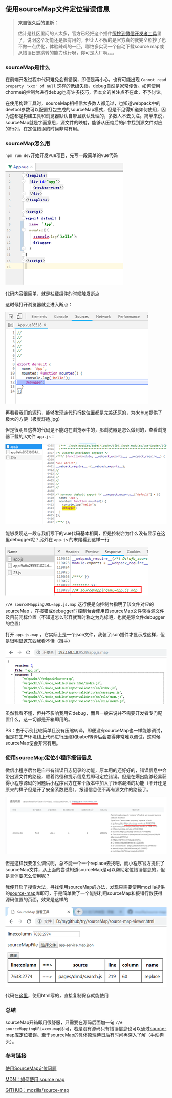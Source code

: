 ## 使用sourceMap文件定位错误信息

> **来自很久后的更新：**
> 
> 估计是社区里问的人太多，官方已经把这个插件[照抄到微信开发者工具](https://developers.weixin.qq.com/miniprogram/dev/devtools/sourcemap.html)里了，说明这个功能还是很有用的。但让人不解的是官方真的就完全照抄了也不做一点优化，体验辣鸡的一匹，哪怕多实现一个自动下载source map或从错误日志跳转的能力也行呀，你可是大厂啊。。。

### sourceMap是什么

在前端开发过程中代码难免会有错误，即便是再小心，也有可能出现 `Cannot read property 'xxx' of null` 这样的低级失误，debug自然是家常便饭。如何使用chorme的控制台进行debug也有许多技巧，但本文的关注点不在此，不予讨论。

在使用构建工具时，sourceMap相相信大多数人都见过，也知道webpack中的devtool参数可以配置打包生成的sourceMap模式，但是不见得知道如何使用，因为这都是构建工具和浏览器默认自带且默认处理的，多数人不去关注。简单来说，sourceMap就是字面意思，源文件的映射，能够从压缩后的js中找到源文件对应的行列，在定位错误的时候非常有用。

### sourceMap怎么用

`npm run dev`开始开发vue项目，先写一段简单的vue代码

![vue-app1](assests/vue-app1.png)

代码内容很简单，就是挂载组件的时候触发断点

这时候打开浏览器就会进入断点：

![vue-app2](assests/vue-app2.png)

再看看我们的源码，能够发现连代码行数位置都是完美还原的，为debug提供了极大的方便（极度舒适.jpg）

但是很明显这样的代码是不能跑在浏览器中的，那浏览器是怎么做到的，查看浏览器下载的js文件 `app.js`：

![vue-app3](assests/vue-app3.png)

能够发现这一段与我们写下的vue代码基本相同，但是控制台为什么没有显示在这里debugger呢？另外在 `app.js` 的末尾看到这样一行

![vue-app4](assests/vue-app4.png)

`//# sourceMappingURL=app.js.map` 这行便是向控制台指明了该文件对应的 sourceMap ，在报错或debugger时控制台会使用该sourceMap文件获得源文件及目前光标位置（不知道怎么形容就暂时称之为光标吧，也就是源文件debugger的位置）

打开 `app.js.map` ，它实际上是一个json文件，我装了json插件才显示成这样，但是很明显这东西我看不懂（摊手）

![vue-app5](assests/vue-app5.png)

虽然我看不懂，但并不影响我用它debug，而且一般来说并不需要开发者专门配置什么，这一切都是开箱即用的。

PS：由于示例比较简单且没有压缩转译，即便没有sourceMap也一样能够调试，但是在生产环境线上代码进行压缩和babel转译后会变得非常难以调试，这时候sourceMap便会非常有用。

### 使用sourceMap定位小程序报错信息

微信小程序后台是自带有错误日志记录的功能，原本用的还好好的，错误信息中会带出源文件的路径，顺着路径和提示信息找即可定位错误。但是在爆出能够轻易获得小程序源码的问题后小程序官方在某个版本中加入了压缩混淆的功能（不开还是原来的样子但是开了安全系数更高），报错信息便不再有源文件的路径了。

![error_message](assests/error_message.png)

但是这样我要怎么调试呢，总不能一个一个replace去找吧，而小程序官方提供了sourceMap文件，从上面的尝试知道sourceMap是可以帮助定位错误信息的，但是具体要怎么使用呢？

我便开启了搜索大法，寻找使用sourceMap的办法，发现只需要使用mozilla提供的[source-map](https://github.com/mozilla/source-map)库即可，于是简单做了一个能够利用sourceMap和报错行数获得源码位置的页面，效果是这样的

![sourceMapTool](assests/sourceMapTool.png)

代码在[这里](https://github.com/WozHuang/try/blob/master/sourceMap/source-map-viewer.html)，使用html写的，直接复制保存就能使用

### 总结

sourceMap开箱即用很舒服，只需要在源码后面加一句 `//# sourceMappingURL=xxx.map`即可，若是没有源码只有错误信息也可以通过[source-map](https://github.com/mozilla/source-map)库定位错误。至于sourceMap的具体原理待日后有时间再深入了解（手动狗头）。

### 参考链接

[使用SourceMap定位问题](https://www.jianshu.com/p/fc622f8cff99)

[MDN：如何使用 source map](https://developer.mozilla.org/zh-CN/docs/Tools/Debugger/How_to/Use_a_source_map)

[GITHUB：mozilla/source-map](https://github.com/mozilla/source-map)
